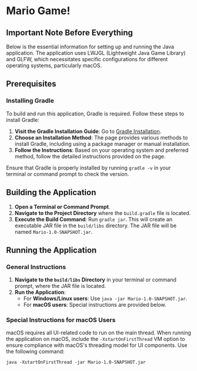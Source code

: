 # Mario Game!

## Important Note Before Everything
Below is the essential information for setting up and running the Java application. The application uses LWJGL (Lightweight Java Game Library) and GLFW, which necessitates specific configurations for different operating systems, particularly macOS.

## Prerequisites

### Installing Gradle
To build and run this application, Gradle is required. Follow these steps to install Gradle:

1. **Visit the Gradle Installation Guide**: Go to [Gradle Installation](https://docs.gradle.org/current/userguide/installation.html#ex-installing-with-a-package-manager).
2. **Choose an Installation Method**: The page provides various methods to install Gradle, including using a package manager or manual installation.
3. **Follow the Instructions**: Based on your operating system and preferred method, follow the detailed instructions provided on the page.

Ensure that Gradle is properly installed by running `gradle -v` in your terminal or command prompt to check the version.

## Building the Application
1. **Open a Terminal or Command Prompt**.
2. **Navigate to the Project Directory** where the `build.gradle` file is located.
3. **Execute the Build Command**: Run `gradle jar`. This will create an executable JAR file in the `build/libs` directory. The JAR file will be named `Mario-1.0-SNAPSHOT.jar`.

## Running the Application

### General Instructions
1. **Navigate to the `build/libs` Directory** in your terminal or command prompt, where the JAR file is located.
2. **Run the Application**:
    - For **Windows/Linux users**: Use `java -jar Mario-1.0-SNAPSHOT.jar`.
    - For **macOS users**: Special instructions are provided below.

### Special Instructions for macOS Users
macOS requires all UI-related code to run on the main thread. When running the application on macOS, include the `-XstartOnFirstThread` VM option to ensure compliance with macOS's threading model for UI components. Use the following command:

```shell
java -XstartOnFirstThread -jar Mario-1.0-SNAPSHOT.jar
```
